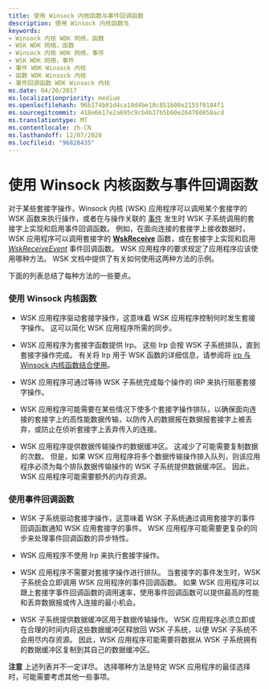 ```yaml
---
title: 使用 Winsock 内核函数与事件回调函数
description: 使用 Winsock 内核函数与
keywords:
- Winsock 内核 WDK 网络，函数
- WSK WDK 网络，函数
- Winsock 内核 WDK 网络，事件
- WSK WDK 网络，事件
- 事件 WDK Winsock 内核
- 函数 WDK Winsock 内核
- 事件回调函数 WDK Winsock 内核
ms.date: 04/20/2017
ms.localizationpriority: medium
ms.openlocfilehash: 96b174b01d4ca10d4be18c851b00e2155f0184f1
ms.sourcegitcommit: 418e6617e2a695c9cb4b37b5b60e264760858acd
ms.translationtype: MT
ms.contentlocale: zh-CN
ms.lasthandoff: 12/07/2020
ms.locfileid: "96828435"
---
```

# <a name="using-winsock-kernel-functions-vs-event-callback-functions"></a>使用 Winsock 内核函数与事件回调函数


对于某些套接字操作，Winsock 内核 (WSK) 应用程序可以调用某个套接字的 WSK 函数来执行操作，或者在与操作关联的 [事件](winsock-kernel-events.md) 发生时 WSK 子系统调用的套接字上实现和启用事件回调函数。 例如，在面向连接的套接字上接收数据时，WSK 应用程序可以调用套接字的 [**WskReceive**](/windows-hardware/drivers/ddi/wsk/nc-wsk-pfn_wsk_receive) 函数，或在套接字上实现和启用 [*WskReceiveEvent*](/windows-hardware/drivers/ddi/wsk/nc-wsk-pfn_wsk_receive_event) 事件回调函数。 WSK 应用程序的要求规定了应用程序应该使用哪种方法。 WSK 文档中提供了有关如何使用这两种方法的示例。

下面的列表总结了每种方法的一些要点。

### <a name="using-winsock-kernel-functions"></a>使用 Winsock 内核函数

-   WSK 应用程序驱动套接字操作，这意味着 WSK 应用程序控制何时发生套接字操作。 这可以简化 WSK 应用程序所需的同步。

-   WSK 应用程序为套接字函数提供 Irp。 这些 Irp 会按 WSK 子系统排队，直到套接字操作完成。 有关将 Irp 用于 WSK 函数的详细信息，请参阅将 [irp 与 Winsock 内核函数结合使用](using-irps-with-winsock-kernel-functions.md)。

-   WSK 应用程序可通过等待 WSK 子系统完成每个操作的 IRP 来执行阻塞套接字操作。

-   WSK 应用程序可能需要在某些情况下使多个套接字操作排队，以确保面向连接的套接字上的高性能数据传输，以防传入的数据报在数据报套接字上被丢弃，或防止在侦听套接字上丢弃传入的连接。

-   WSK 应用程序提供数据传输操作的数据缓冲区。 这减少了可能需要复制数据的次数。 但是，如果 WSK 应用程序将多个数据传输操作排入队列，则该应用程序必须为每个排队数据传输操作的 WSK 子系统提供数据缓冲区。 因此，WSK 应用程序可能需要额外的内存资源。

### <a name="using-event-callback-functions"></a>使用事件回调函数

-   WSK 子系统驱动套接字操作，这意味着 WSK 子系统通过调用套接字的事件回调函数通知 WSK 应用套接字的事件。 WSK 应用程序可能需要更复杂的同步来处理事件回调函数的异步特性。

-   WSK 应用程序不使用 Irp 来执行套接字操作。

-   WSK 应用程序不需要对套接字操作进行排队。 当套接字的事件发生时，WSK 子系统会立即调用 WSK 应用程序的事件回调函数。 如果 WSK 应用程序可以跟上套接字事件回调函数的调用速率，使用事件回调函数可以提供最高的性能和丢弃数据报或传入连接的最小机会。

-   WSK 子系统提供数据缓冲区用于数据传输操作。 WSK 应用程序必须立即或在合理的时间内将这些数据缓冲区释放回 WSK 子系统，以便 WSK 子系统不会用尽内存资源。 因此，WSK 应用程序可能需要将数据从 WSK 子系统拥有的数据缓冲区复制到其自己的数据缓冲区。

**注意**  上述列表并不一定详尽。 选择哪种方法是特定 WSK 应用程序的最佳选择时，可能需要考虑其他一些事项。

 

 

